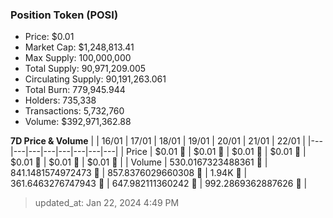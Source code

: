 
  ### Position Token (POSI)
  - Price: $0.01
  - Market Cap: $1,248,813.41
  - Max Supply: 100,000,000
  - Total Supply: 90,971,209.005
  - Circulating Supply: 90,191,263.061
  - Total Burn: 779,945.944
  - Holders: 735,338
  - Transactions: 5,732,760
  - Volume: $392,971,362.88

  **7D Price & Volume**
  | | 16&#x2F;01 | 17&#x2F;01 | 18&#x2F;01 | 19&#x2F;01 | 20&#x2F;01 | 21&#x2F;01 | 22&#x2F;01 |
  |---|---|---|---|---|---|---|---|
  | Price | $0.01 🔻 | $0.01 🔻 | $0.01 🔻 | $0.01 🔻 | $0.01 🔻 | $0.01 🔻 | $0.01 🔻 |
  | Volume | 530.0167323488361 🔻 | 841.1481574972473 🚀 | 857.8376029660308 🚀 | 1.94K 🚀 | 361.6463276747943 🔻 | 647.982111360242 🚀 | 992.2869362887626 🚀 |

  > updated_at: Jan 22, 2024 4:49 PM
